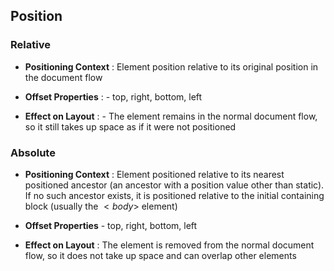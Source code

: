 ## Position

### Relative

- **Positioning Context** : Element position relative to its original position in the document flow

- **Offset Properties** : - top, right, bottom, left

- **Effect on Layout** : - The element remains in the normal document flow, so it still takes up space as if it were not positioned

### Absolute

- **Positioning Context** : Element positioned relative to its nearest positioned ancestor (an ancestor with a position value other than static). If no such ancestor exists, it is positioned relative to the initial containing block (usually the $<body>$ element)


- **Offset Properties** - top, right, bottom, left

- **Effect on Layout** : The element is removed from the normal document flow, so it does not take up space and can overlap other elements

